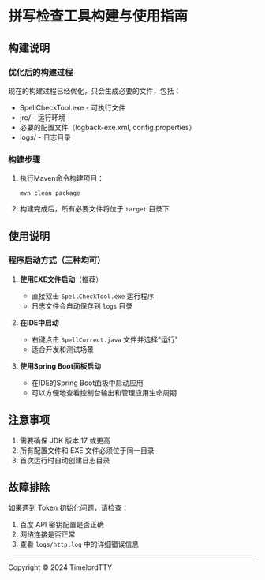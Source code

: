 # 拼写检查工具构建与使用指南

## 构建说明

### 优化后的构建过程
现在的构建过程已经优化，只会生成必要的文件，包括：
- SpellCheckTool.exe - 可执行文件
- jre/ - 运行环境
- 必要的配置文件（logback-exe.xml, config.properties）
- logs/ - 日志目录

### 构建步骤
1. 执行Maven命令构建项目：
   ```
   mvn clean package
   ```

2. 构建完成后，所有必要文件将位于 `target` 目录下

## 使用说明

### 程序启动方式（三种均可）

1. **使用EXE文件启动**（推荐）
   - 直接双击 `SpellCheckTool.exe` 运行程序
   - 日志文件会自动保存到 `logs` 目录

2. **在IDE中启动**
   - 右键点击 `SpellCorrect.java` 文件并选择"运行"
   - 适合开发和测试场景

3. **使用Spring Boot面板启动**
   - 在IDE的Spring Boot面板中启动应用
   - 可以方便地查看控制台输出和管理应用生命周期

## 注意事项

1. 需要确保 JDK 版本 17 或更高
2. 所有配置文件和 EXE 文件必须位于同一目录
3. 首次运行时自动创建日志目录

## 故障排除

如果遇到 Token 初始化问题，请检查：
1. 百度 API 密钥配置是否正确
2. 网络连接是否正常
3. 查看 `logs/http.log` 中的详细错误信息

---
Copyright © 2024 TimelordTTY 